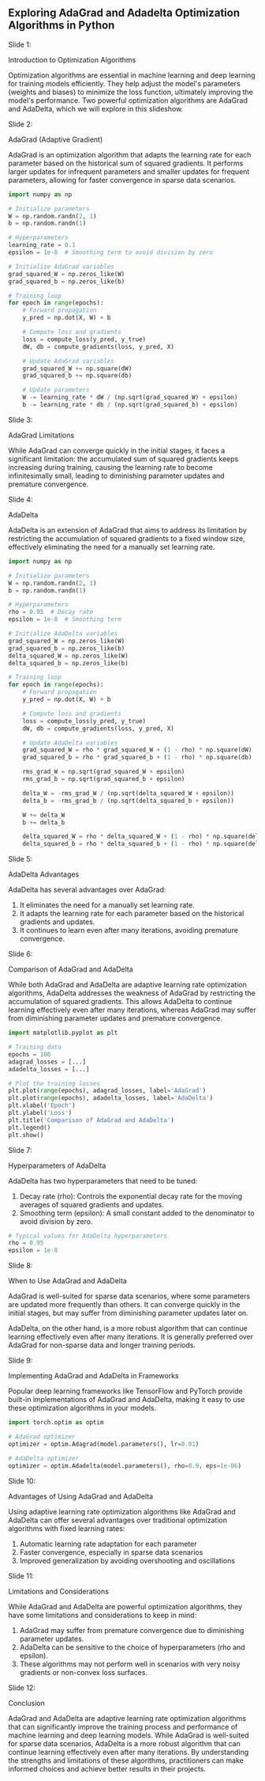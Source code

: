 ## Exploring AdaGrad and Adadelta Optimization Algorithms in Python

Slide 1: 

Introduction to Optimization Algorithms

Optimization algorithms are essential in machine learning and deep learning for training models efficiently. They help adjust the model's parameters (weights and biases) to minimize the loss function, ultimately improving the model's performance. Two powerful optimization algorithms are AdaGrad and AdaDelta, which we will explore in this slideshow.

Slide 2: 

AdaGrad (Adaptive Gradient)

AdaGrad is an optimization algorithm that adapts the learning rate for each parameter based on the historical sum of squared gradients. It performs larger updates for infrequent parameters and smaller updates for frequent parameters, allowing for faster convergence in sparse data scenarios.

```python
import numpy as np

# Initialize parameters
W = np.random.randn(2, 1)
b = np.random.randn(1)

# Hyperparameters
learning_rate = 0.1
epsilon = 1e-8  # Smoothing term to avoid division by zero

# Initialize AdaGrad variables
grad_squared_W = np.zeros_like(W)
grad_squared_b = np.zeros_like(b)

# Training loop
for epoch in range(epochs):
    # Forward propagation
    y_pred = np.dot(X, W) + b

    # Compute loss and gradients
    loss = compute_loss(y_pred, y_true)
    dW, db = compute_gradients(loss, y_pred, X)

    # Update AdaGrad variables
    grad_squared_W += np.square(dW)
    grad_squared_b += np.square(db)

    # Update parameters
    W -= learning_rate * dW / (np.sqrt(grad_squared_W) + epsilon)
    b -= learning_rate * db / (np.sqrt(grad_squared_b) + epsilon)
```

Slide 3: 

AdaGrad Limitations

While AdaGrad can converge quickly in the initial stages, it faces a significant limitation: the accumulated sum of squared gradients keeps increasing during training, causing the learning rate to become infinitesimally small, leading to diminishing parameter updates and premature convergence.

Slide 4: 

AdaDelta

AdaDelta is an extension of AdaGrad that aims to address its limitation by restricting the accumulation of squared gradients to a fixed window size, effectively eliminating the need for a manually set learning rate.

```python
import numpy as np

# Initialize parameters
W = np.random.randn(2, 1)
b = np.random.randn(1)

# Hyperparameters
rho = 0.95  # Decay rate
epsilon = 1e-8  # Smoothing term

# Initialize AdaDelta variables
grad_squared_W = np.zeros_like(W)
grad_squared_b = np.zeros_like(b)
delta_squared_W = np.zeros_like(W)
delta_squared_b = np.zeros_like(b)

# Training loop
for epoch in range(epochs):
    # Forward propagation
    y_pred = np.dot(X, W) + b

    # Compute loss and gradients
    loss = compute_loss(y_pred, y_true)
    dW, db = compute_gradients(loss, y_pred, X)

    # Update AdaDelta variables
    grad_squared_W = rho * grad_squared_W + (1 - rho) * np.square(dW)
    grad_squared_b = rho * grad_squared_b + (1 - rho) * np.square(db)

    rms_grad_W = np.sqrt(grad_squared_W + epsilon)
    rms_grad_b = np.sqrt(grad_squared_b + epsilon)

    delta_W = -rms_grad_W / (np.sqrt(delta_squared_W + epsilon))
    delta_b = -rms_grad_b / (np.sqrt(delta_squared_b + epsilon))

    W += delta_W
    b += delta_b

    delta_squared_W = rho * delta_squared_W + (1 - rho) * np.square(delta_W)
    delta_squared_b = rho * delta_squared_b + (1 - rho) * np.square(delta_b)
```

Slide 5: 

AdaDelta Advantages

AdaDelta has several advantages over AdaGrad:

1. It eliminates the need for a manually set learning rate.
2. It adapts the learning rate for each parameter based on the historical gradients and updates.
3. It continues to learn even after many iterations, avoiding premature convergence.

Slide 6: 

Comparison of AdaGrad and AdaDelta

While both AdaGrad and AdaDelta are adaptive learning rate optimization algorithms, AdaDelta addresses the weakness of AdaGrad by restricting the accumulation of squared gradients. This allows AdaDelta to continue learning effectively even after many iterations, whereas AdaGrad may suffer from diminishing parameter updates and premature convergence.

```python
import matplotlib.pyplot as plt

# Training data
epochs = 100
adagrad_losses = [...]
adadelta_losses = [...]

# Plot the training losses
plt.plot(range(epochs), adagrad_losses, label='AdaGrad')
plt.plot(range(epochs), adadelta_losses, label='AdaDelta')
plt.xlabel('Epoch')
plt.ylabel('Loss')
plt.title('Comparison of AdaGrad and AdaDelta')
plt.legend()
plt.show()
```

Slide 7: 

Hyperparameters of AdaDelta

AdaDelta has two hyperparameters that need to be tuned:

1. Decay rate (rho): Controls the exponential decay rate for the moving averages of squared gradients and updates.
2. Smoothing term (epsilon): A small constant added to the denominator to avoid division by zero.

```python
# Typical values for AdaDelta hyperparameters
rho = 0.95
epsilon = 1e-8
```

Slide 8: 

When to Use AdaGrad and AdaDelta

AdaGrad is well-suited for sparse data scenarios, where some parameters are updated more frequently than others. It can converge quickly in the initial stages, but may suffer from diminishing parameter updates later on.

AdaDelta, on the other hand, is a more robust algorithm that can continue learning effectively even after many iterations. It is generally preferred over AdaGrad for non-sparse data and longer training periods.

Slide 9: 

Implementing AdaGrad and AdaDelta in Frameworks

Popular deep learning frameworks like TensorFlow and PyTorch provide built-in implementations of AdaGrad and AdaDelta, making it easy to use these optimization algorithms in your models.

```python
import torch.optim as optim

# AdaGrad optimizer
optimizer = optim.Adagrad(model.parameters(), lr=0.01)

# AdaDelta optimizer
optimizer = optim.Adadelta(model.parameters(), rho=0.9, eps=1e-06)
```

Slide 10: 

Advantages of Using AdaGrad and AdaDelta

Using adaptive learning rate optimization algorithms like AdaGrad and AdaDelta can offer several advantages over traditional optimization algorithms with fixed learning rates:

1. Automatic learning rate adaptation for each parameter
2. Faster convergence, especially in sparse data scenarios
3. Improved generalization by avoiding overshooting and oscillations

Slide 11: 

Limitations and Considerations

While AdaGrad and AdaDelta are powerful optimization algorithms, they have some limitations and considerations to keep in mind:

1. AdaGrad may suffer from premature convergence due to diminishing parameter updates.
2. AdaDelta can be sensitive to the choice of hyperparameters (rho and epsilon).
3. These algorithms may not perform well in scenarios with very noisy gradients or non-convex loss surfaces.

Slide 12: 

Conclusion

AdaGrad and AdaDelta are adaptive learning rate optimization algorithms that can significantly improve the training process and performance of machine learning and deep learning models. While AdaGrad is well-suited for sparse data scenarios, AdaDelta is a more robust algorithm that can continue learning effectively even after many iterations. By understanding the strengths and limitations of these algorithms, practitioners can make informed choices and achieve better results in their projects.

